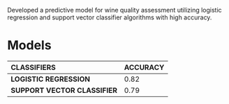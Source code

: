 Developed a predictive model for wine quality assessment utilizing logistic regression and support vector classifier algorithms with high accuracy.


# Models
| **CLASSIFIERS**  | **ACCURACY** |
| :--- | :--- |
| **LOGISTIC REGRESSION** | 0.82 |
| **SUPPORT VECTOR CLASSIFIER**| 0.79|

